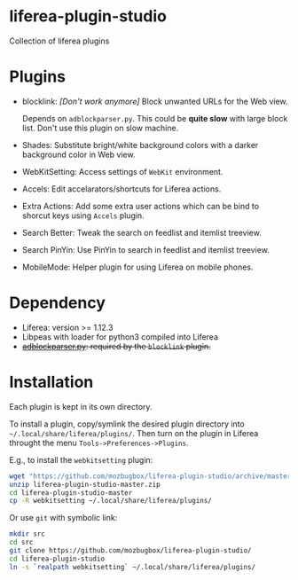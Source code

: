 # liferea-plugin-studio
Collection of liferea plugins

# Plugins
* blocklink: *[Don't work anymore]* Block unwanted URLs for the Web view.
  
   Depends on `adblockparser.py`. This could be **quite slow**
   with large block list. Don't use this plugin on slow machine.

* Shades: Substitute bright/white background colors with a darker background
  color in Web view.
* WebKitSetting: Access settings of `WebKit` environment.
* Accels: Edit accelarators/shortcuts for Liferea actions.
* Extra Actions: Add some extra user actions which can be bind to
  shorcut keys using `Accels` plugin.
* Search Better: Tweak the search on feedlist and itemlist treeview.
* Search PinYin: Use PinYin to search in feedlist and itemlist treeview.
* MobileMode: Helper plugin for using Liferea on mobile phones.

# Dependency
* Liferea: version >= 1.12.3
* Libpeas with loader for python3 compiled into Liferea
* ~~[adblockparser.py](https://github.com/scrapinghub/adblockparser): required
  by the `blocklink` plugin.~~

# Installation
Each plugin is kept in its own directory.

To install a plugin, copy/symlink the desired plugin directory into
`~/.local/share/liferea/plugins/`. Then turn on the plugin in Liferea throught
the menu `Tools->Preferences->Plugins`.

E.g., to install the `webkitsetting` plugin:

```sh
wget "https://github.com/mozbugbox/liferea-plugin-studio/archive/master.zip"
unzip liferea-plugin-studio-master.zip
cd liferea-plugin-studio-master
cp -R webkitsetting ~/.local/share/liferea/plugins/
```

Or use `git` with symbolic link:

```sh
mkdir src
cd src
git clone https://github.com/mozbugbox/liferea-plugin-studio/
cd liferea-plugin-studio
ln -s `realpath webkitsetting` ~/.local/share/liferea/plugins/
```

